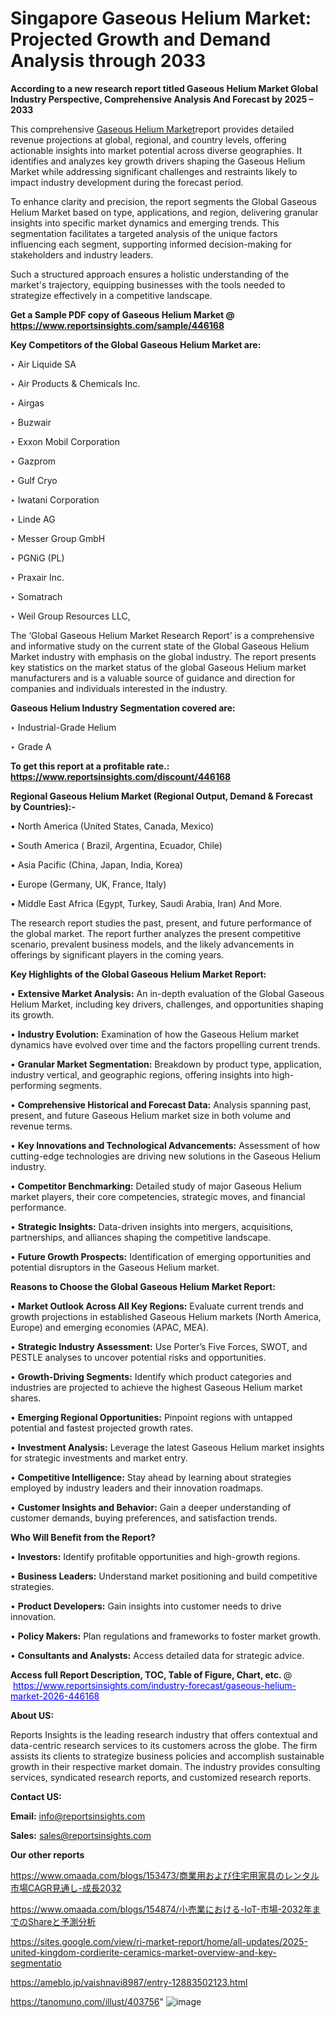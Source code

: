 # Singapore Gaseous Helium Market: Projected Growth and Demand Analysis through 2033

<strong>According to a new research report titled Gaseous Helium Market Global Industry Perspective, Comprehensive Analysis And Forecast by 2025 – 2033</strong>

This comprehensive <a href=https://www.reportsinsights.com/sample/446168>Gaseous Helium Market</a>report provides detailed revenue projections at global, regional, and country levels, offering actionable insights into market potential across diverse geographies. It identifies and analyzes key growth drivers shaping the Gaseous Helium Market while addressing significant challenges and restraints likely to impact industry development during the forecast period.

To enhance clarity and precision, the report segments the Global Gaseous Helium Market based on type, applications, and region, delivering granular insights into specific market dynamics and emerging trends. This segmentation facilitates a targeted analysis of the unique factors influencing each segment, supporting informed decision-making for stakeholders and industry leaders.

Such a structured approach ensures a holistic understanding of the market's trajectory, equipping businesses with the tools needed to strategize effectively in a competitive landscape.

<strong>Get a Sample PDF copy of Gaseous Helium Market </strong><strong>@<a href=https://www.reportsinsights.com/sample/446168 style=color:#0000ff;> https://www.reportsinsights.com/sample/446168</a></strong></font>

<strong>Key Competitors of the Global Gaseous Helium Market are:</strong>

‣ Air Liquide SA

‣ Air Products & Chemicals Inc.

‣ Airgas

‣ Buzwair

‣ Exxon Mobil Corporation

‣ Gazprom

‣ Gulf Cryo

‣ Iwatani Corporation

‣ Linde AG

‣ Messer Group GmbH

‣ PGNiG (PL)

‣ Praxair Inc.

‣ Somatrach

‣ Weil Group Resources LLC,

The ‘Global Gaseous Helium Market Research Report’ is a comprehensive and informative study on the current state of the Global Gaseous Helium Market industry with emphasis on the global industry. The report presents key statistics on the market status of the global Gaseous Helium market manufacturers and is a valuable source of guidance and direction for companies and individuals interested in the industry.

<strong>Gaseous Helium Industry Segmentation covered are:</strong>

‣ Industrial-Grade Helium

‣ Grade A

<strong>To get this report at a profitable rate.: <a href=https://www.reportsinsights.com/discount/446168 style=color:#0000ff;>https://www.reportsinsights.com/discount/446168</a></strong></font>

<strong>Regional Gaseous Helium Market (Regional Output, Demand &amp; Forecast by Countries):-</strong>

• North America (United States, Canada, Mexico)

• South America ( Brazil, Argentina, Ecuador, Chile)

• Asia Pacific (China, Japan, India, Korea)

• Europe (Germany, UK, France, Italy)

• Middle East Africa (Egypt, Turkey, Saudi Arabia, Iran) And More.

The research report studies the past, present, and future performance of the global market. The report further analyzes the present competitive scenario, prevalent business models, and the likely advancements in offerings by significant players in the coming years.

<strong>Key Highlights of the Global Gaseous Helium Market Report:</strong>

• <strong>Extensive Market Analysis:</strong> An in-depth evaluation of the Global Gaseous Helium Market, including key drivers, challenges, and opportunities shaping its growth.

• <strong>Industry Evolution:</strong> Examination of how the Gaseous Helium market dynamics have evolved over time and the factors propelling current trends.

• <strong>Granular Market Segmentation:</strong> Breakdown by product type, application, industry vertical, and geographic regions, offering insights into high-performing segments.

• <strong>Comprehensive Historical and Forecast Data:</strong> Analysis spanning past, present, and future Gaseous Helium market size in both volume and revenue terms.

• <strong>Key Innovations and Technological Advancements:</strong> Assessment of how cutting-edge technologies are driving new solutions in the Gaseous Helium industry.

• <strong>Competitor Benchmarking:</strong> Detailed study of major Gaseous Helium market players, their core competencies, strategic moves, and financial performance.

• <strong>Strategic Insights:</strong> Data-driven insights into mergers, acquisitions, partnerships, and alliances shaping the competitive landscape.

• <strong>Future Growth Prospects:</strong> Identification of emerging opportunities and potential disruptors in the Gaseous Helium market.

<strong>Reasons to Choose the Global Gaseous Helium Market Report:</strong>

• <strong>Market Outlook Across All Key Regions:</strong> Evaluate current trends and growth projections in established Gaseous Helium markets (North America, Europe) and emerging economies (APAC, MEA).

• <strong>Strategic Industry Assessment:</strong> Use Porter’s Five Forces, SWOT, and PESTLE analyses to uncover potential risks and opportunities.

• <strong>Growth-Driving Segments:</strong> Identify which product categories and industries are projected to achieve the highest Gaseous Helium market shares.

• <strong>Emerging Regional Opportunities:</strong> Pinpoint regions with untapped potential and fastest projected growth rates.

• <strong>Investment Analysis:</strong> Leverage the latest Gaseous Helium market insights for strategic investments and market entry.

• <strong>Competitive Intelligence:</strong> Stay ahead by learning about strategies employed by industry leaders and their innovation roadmaps.

• <strong>Customer Insights and Behavior:</strong> Gain a deeper understanding of customer demands, buying preferences, and satisfaction trends.

<strong>Who Will Benefit from the Report?</strong>

• <strong>Investors:</strong> Identify profitable opportunities and high-growth regions.

• <strong>Business Leaders:</strong> Understand market positioning and build competitive strategies.

• <strong>Product Developers:</strong> Gain insights into customer needs to drive innovation.

• <strong>Policy Makers:</strong> Plan regulations and frameworks to foster market growth.

• <strong>Consultants and Analysts:</strong> Access detailed data for strategic advice.
</ul>
<strong>Access full Report Description, TOC, Table of Figure, Chart, etc. </strong>@  <a href=https://www.reportsinsights.com/industry-forecast/gaseous-helium-market-2026-446168 style=color:#0000ff;>https://www.reportsinsights.com/industry-forecast/gaseous-helium-market-2026-446168</a></font>

<strong><strong>About US</strong>:</strong>

Reports Insights is the leading research industry that offers contextual and data-centric research services to its customers across the globe. The firm assists its clients to strategize business policies and accomplish sustainable growth in their respective market domain. The industry provides consulting services, syndicated research reports, and customized research reports.

<strong>Contact US:</strong>

<p class=""""><b>Email:</b> <a href=mailto:info@reportsinsights.com>info@reportsinsights.com</a></p>
<p class=""""><b>Sales:</b> <a href=mailto:sales@reportsinsights.com>sales@reportsinsights.com</a></p>

<strong>Our other reports</strong>

<a href=https://www.omaada.com/blogs/153473/商業用および住宅用家具のレンタル市場CAGR見通し-成長2032>https://www.omaada.com/blogs/153473/商業用および住宅用家具のレンタル市場CAGR見通し-成長2032</a>

<a href=https://www.omaada.com/blogs/154874/小売業における-IoT-市場-2032年までのShareと予測分析>https://www.omaada.com/blogs/154874/小売業における-IoT-市場-2032年までのShareと予測分析</a>

<a href=https://sites.google.com/view/ri-market-report/home/all-updates/2025-united-kingdom-cordierite-ceramics-market-overview-and-key-segmentatio>https://sites.google.com/view/ri-market-report/home/all-updates/2025-united-kingdom-cordierite-ceramics-market-overview-and-key-segmentatio</a>

<a href=https://ameblo.jp/vaishnavi8987/entry-12883502123.html>https://ameblo.jp/vaishnavi8987/entry-12883502123.html</a>

<a href=https://tanomuno.com/illust/403756>https://tanomuno.com/illust/403756</a>"
![image](https://github.com/user-attachments/assets/e8a431d1-e4cd-4441-b369-b75ac68b551d)
